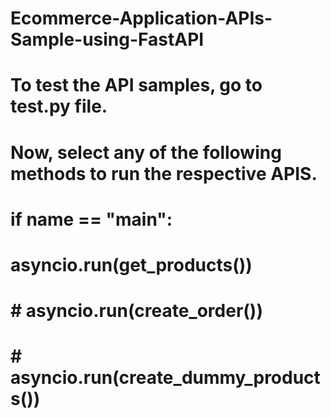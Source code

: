 # Ecommerce-Application-APIs-Sample-using-FastAPI
# To test the API samples, go to test.py file.

# Now, select any of the following methods to run the respective APIS.
# if __name__ == "__main__":
#    asyncio.run(get_products())

#    # asyncio.run(create_order())

#    # asyncio.run(create_dummy_products())


#
